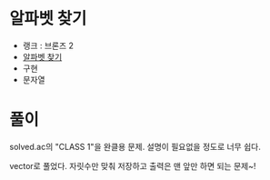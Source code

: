 # 알파벳 찾기

- 랭크 : 브론즈 2
- [알파벳 찾기](https://www.acmicpc.net/problem/10809)
- 구현
- 문자열

# 풀이

solved.ac의 "CLASS 1"을 완클용 문제. 설명이 필요없을 정도로 너무 쉽다.

vector로 풀었다. 자릿수만 맞춰 저장하고 출력은 맨 앞만 하면 되는 문제~!
